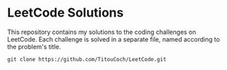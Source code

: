 # LeetCode Solutions

This repository contains my solutions to the coding challenges on LeetCode. Each challenge is solved in a separate file, named according to the problem's title.

```shell
git clone https://github.com/TitouCoch/LeetCode.git



